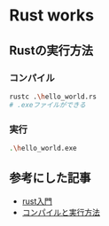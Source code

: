 # Rust works

## Rustの実行方法
### コンパイル
```bash
rustc .\hello_world.rs
# .exeファイルができる
```

### 実行
```bash
.\hello_world.exe
```

## 参考にした記事
- [rust入門](https://zenn.dev/mebiusbox/books/22d4c1ed9b0003)
- [コンパイルと実行方法](https://blog.dcs.co.jp/rust/20202409-rust-2.html)